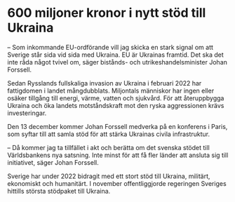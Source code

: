 # 600 miljoner kronor i nytt stöd till Ukraina

– Som inkommande EU-ordförande vill jag skicka en stark signal om att Sverige står sida vid sida med Ukraina. EU är Ukrainas framtid. Det ska det inte råda något tvivel om, säger bistånds- och utrikeshandelsminister Johan Forssell.

Sedan Rysslands fullskaliga invasion av Ukraina i februari 2022 har fattigdomen i landet mångdubblats. Miljontals människor har ingen eller osäker tillgång till energi, värme, vatten och sjukvård. För att återuppbygga Ukraina och öka landets motståndskraft mot den ryska aggressionen krävs investeringar.

Den 13 december kommer Johan Forssell medverka på en konferens i Paris, som syftar till att samla stöd för att stärka Ukrainas civila infrastruktur.

– Då kommer jag ta tillfället i akt och berätta om det svenska stödet till Världsbankens nya satsning. Inte minst för att få fler länder att ansluta sig till initiativet, säger Johan Forssell.

Sverige har under 2022 bidragit med ett stort stöd till Ukraina, militärt, ekonomiskt och humanitärt. I november offentliggjorde regeringen Sveriges hittills största stödpaket till Ukraina.
